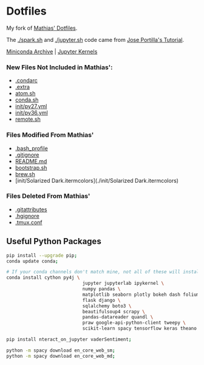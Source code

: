 # Dotfiles

My fork of [Mathias' Dotfiles](https://github.com/mathiasbynens/dotfiles).

The [./spark.sh](./spark.sh) and [./jupyter.sh](./jupyter.sh) code came from [Jose Portilla's Tutorial](https://medium.com/@josemarcialportilla/getting-spark-python-and-jupyter-notebook-running-on-amazon-ec2-dec599e1c297).

[Miniconda Archive](https://repo.continuum.io/miniconda/) | [Jupyter Kernels](https://github.com/jupyter/jupyter/wiki/Jupyter-kernels)

### New Files Not Included in Mathias':
* [.condarc](./.condarc)
* [.extra](./.extra)
* [atom.sh](./atom.sh)
* [conda.sh](./conda.sh)
* [init/py27.yml](./init/py27.yml)
* [init/py36.yml](./init/py36.yml)
* [remote.sh](./remote.sh)

### Files Modified From Mathias'
* [.bash_profile](./.bash_profile)
* [.gitignore](./.gitignore)
* [README.md](./README.md)
* [bootstrap.sh](./bootstrap.sh)
* [brew.sh](./brew.sh)
* [init/Solarized Dark.itermcolors](./init/Solarized Dark.itermcolors)

### Files Deleted From Mathias'
* [.gitattributes](./.gitattributes)
* [.hgignore](./.hgignore)
* [.tmux.conf](./.tmux.conf)

## Useful Python Packages
```bash
pip install --upgrade pip;
conda update conda;

# If your conda channels don't match mine, not all of these will install with conda.
conda install cython py4j \
							jupyter jupyterlab ipykernel \
							numpy pandas \
							matplotlib seaborn plotly bokeh dash folium \
							flask django \
							sqlalchemy boto3 \
							beautifulsoup4 scrapy \
							pandas-datareader quandl \
							praw google-api-python-client tweepy \
							scikit-learn spacy tensorflow keras theano ;

pip install nteract_on_jupyter vaderSentiment;

python -m spacy download en_core_web_sm;
python -m spacy download en_core_web_md;
```
